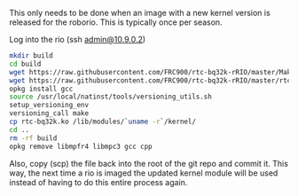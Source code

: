 This only needs to be done when an image with a new kernel version is released for the roborio. This is typically once per season.

Log into the rio (ssh admin@10.9.0.2)

```bash
mkdir build
cd build
wget https://raw.githubusercontent.com/FRC900/rtc-bq32k-rRIO/master/Makefile
wget https://raw.githubusercontent.com/FRC900/rtc-bq32k-rRIO/master/rtc-bq32k.c
opkg install gcc
source /usr/local/natinst/tools/versioning_utils.sh 
setup_versioning_env
versioning_call make
cp rtc-bq32k.ko /lib/modules/`uname -r`/kernel/
cd ..
rm -rf build
opkg remove libmpfr4 libmpc3 gcc cpp
```


Also, copy (scp) the file back into the root of the git repo and commit it. This way, the next time a rio is imaged the updated kernel module will be used instead of having to do this entire process again.